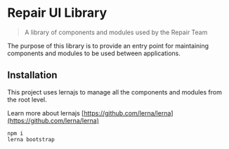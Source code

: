 # Repair UI Library

> A library of components and modules used by the Repair Team
 
The purpose of this library is to provide an entry point for maintaining components and modules to be used between applications.


## Installation

This project uses lernajs to manage all the components and modules from the root level.

Learn more about lernajs [https://github.com/lerna/lerna](https://github.com/lerna/lerna)

``` 
npm i
lerna bootstrap
```
